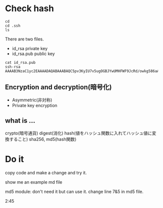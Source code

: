 # Check hash
```
cd
cd .ssh
ls
```
There are two files.
- id_rsa
private key
- id_rsa.pub
public key

```
cat id_rsa.pub
ssh-rsa AAAAB3NzaC1yc2EAAAADAQABAAABAQC5pv3KyIU7v5ugOGBJYwUMHFWF9JcRd/owkg586aAFGZLruDnVsvi2Af77dpgT9drdpE3TsMu7+QyhgzmqED6qSqW6r7PN+ljmFL3CTRnpityDtmKQphUq4L3xszd+8K3H9JidZ23PWSXe+Gs/Y+lxKQR1TFTzPn34tEXWbyuN09fhO/QL2pKdga80y4PXXdTXuEyte4gCuZzDVK1KnpM4XO5eCnt/2rHjIfobyu8f7M3m8EILhH22orf55w2y6bQTJNtiofsMtOrdZmI7xETbwXLe2SZ71KXDA/fA3SJHNZ7ny6yHZvNcn7SIagtSnKHcX84D0mrqkROsGtaQZnNR
```

## Encryption and decryption(暗号化)
- Asymmetric(非対称)
- Private key encryption

## what is ...
crypto(暗号通貨)
digest(消化)
hash(値をハッシュ関数に入れてハッシュ値に変換すること)
sha256, md5(hash関数)

# Do it
copy code and make a change and try it.

show me an example md file

md5 module: don't need it but can use it.
change line 7&5 in md5 file.

2:45